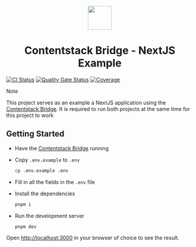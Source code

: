 <p align="center">
  <img src="https://raw.githubusercontent.com/Dobefu/csb/refs/heads/main/logo.svg" width="64px">
</p>

<h1 align="center">Contentstack Bridge - NextJS Example</h1>

[![CI Status](https://github.com/Dobefu/csb-example-nextjs/actions/workflows/ci.yml/badge.svg)](https://github.com/Dobefu/csb-example-nextjs/actions/workflows/ci.yml)
[![Quality Gate Status](https://sonarcloud.io/api/project_badges/measure?project=Dobefu_csb-example-nextjs&metric=alert_status)](https://sonarcloud.io/summary/new_code?id=Dobefu_csb-example-nextjs)
[![Coverage](https://sonarcloud.io/api/project_badges/measure?project=Dobefu_csb-example-nextjs&metric=coverage)](https://sonarcloud.io/summary/new_code?id=Dobefu_csb-example-nextjs)

> [!NOTE]
> This project serves as an example a NextJS application using the [Contentstack Bridge](https://github.com/Dobefu/csb). It is required to run both projects at the same time for this project to work

## Getting Started

- Have the [Contentstack Bridge](https://github.com/Dobefu/csb) running

- Copy `.env.example` to `.env`

  ```bash
  cp .env.example .env
  ```

- Fill in all the fields in the `.env` file

- Install the dependencies

  ```bash
  pnpm i
  ```

- Run the development server

  ```bash
  pnpm dev
  ```

Open [http://localhost:3000](http://localhost:3000) in your browser of choice to see the result.
